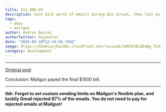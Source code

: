 ```yaml
---
title: $11,000.69
description: Sent $11k worth of emails during DoS attack, then lost my database...
tags:
  - ddos
  - mailgun
author: Andras Bacsai
authorTwitter: heyandras
date: "2024-03-10T12:34:56.789Z"
image: https://d3e0luujhwn38u.cloudfront.net/resized/3eNT0J0LQEmBg_To44TuAA56P8CqkqcsM-75pqC8JcY/s:1200/plain/s3://typefully-user-uploads/img/original/10070/c383046f-8d88-41d9-a41a-03d6389e260a.webp__edited
category: development
---
```


--- 

[Original post](https://medium.com/@willteam35/sent-11k-worth-of-emails-during-dos-attack-then-lost-my-database-1aa225301a77)

Conclusion: Mailgun payed the final $1500 bill.

--- 

__tldr: Forgot to set custom sending limits on Mailgun's flexible plan, and luckily Gmail rejected 87% of the emails. You do not need to pay for rejected emails at Mailgun!__
